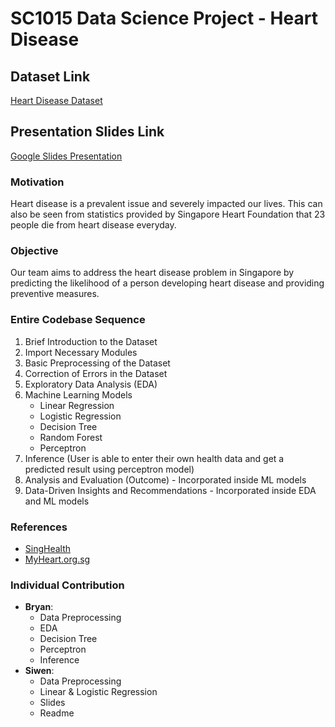 # SC1015 Data Science Project - Heart Disease

## Dataset Link
[Heart Disease Dataset](https://www.kaggle.com/datasets/johnsmith88/heart-disease-dataset)

## Presentation Slides Link
[Google Slides Presentation](https://docs.google.com/presentation/d/1Ku_PUJqqGOFjxNU-jKybwTMmdZDY2e-y1vyrpaYHzBE/edit?usp=sharing)

### Motivation
Heart disease is a prevalent issue and severely impacted our lives. This can also be seen from statistics provided by Singapore Heart Foundation that 23 people die from heart disease everyday. 

### Objective
Our team aims to address the heart disease problem in Singapore by predicting the likelihood of a person developing heart disease and providing preventive measures.

### Entire Codebase Sequence
1. Brief Introduction to the Dataset
2. Import Necessary Modules
3. Basic Preprocessing of the Dataset
4. Correction of Errors in the Dataset
5. Exploratory Data Analysis (EDA)
6. Machine Learning Models
   - Linear Regression
   - Logistic Regression
   - Decision Tree
   - Random Forest
   - Perceptron
7. Inference (User is able to enter their own health data and get a predicted result using perceptron model)
8. Analysis and Evaluation (Outcome) - Incorporated inside ML models
9. Data-Driven Insights and Recommendations - Incorporated inside EDA and ML models

### References
- [SingHealth](https://www.singhealth.com.sg/patient-care/conditions-treatments/cardiovascular-disease)
- [MyHeart.org.sg](https://www.myheart.org.sg/health/heart-disease-statistics/)

### Individual Contribution
- **Bryan**:
  - Data Preprocessing
  - EDA
  - Decision Tree
  - Perceptron
  - Inference
- **Siwen**:
  - Data Preprocessing
  - Linear & Logistic Regression
  - Slides
  - Readme


